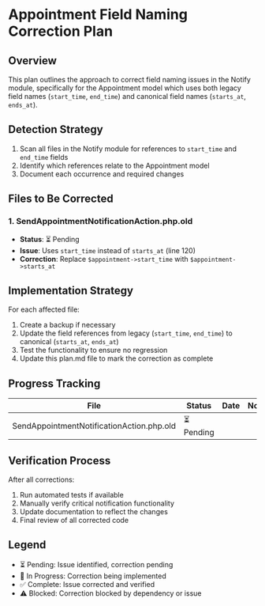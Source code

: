 # Appointment Field Naming Correction Plan

## Overview

This plan outlines the approach to correct field naming issues in the Notify module, specifically for the Appointment model which uses both legacy field names (`start_time`, `end_time`) and canonical field names (`starts_at`, `ends_at`).

## Detection Strategy

1. Scan all files in the Notify module for references to `start_time` and `end_time` fields
2. Identify which references relate to the Appointment model
3. Document each occurrence and required changes

## Files to Be Corrected

### 1. SendAppointmentNotificationAction.php.old

- **Status**: ⏳ Pending
- **Issue**: Uses `start_time` instead of `starts_at` (line 120)
- **Correction**: Replace `$appointment->start_time` with `$appointment->starts_at`

## Implementation Strategy

For each affected file:

1. Create a backup if necessary
2. Update the field references from legacy (`start_time`, `end_time`) to canonical (`starts_at`, `ends_at`)
3. Test the functionality to ensure no regression
4. Update this plan.md file to mark the correction as complete

## Progress Tracking

| File | Status | Date | Notes |
|------|--------|------|-------|
| SendAppointmentNotificationAction.php.old | ⏳ Pending | | |

## Verification Process

After all corrections:

1. Run automated tests if available
2. Manually verify critical notification functionality
3. Update documentation to reflect the changes
4. Final review of all corrected code

## Legend

- ⏳ Pending: Issue identified, correction pending
- 🔄 In Progress: Correction being implemented
- ✅ Complete: Issue corrected and verified
- ⚠️ Blocked: Correction blocked by dependency or issue
